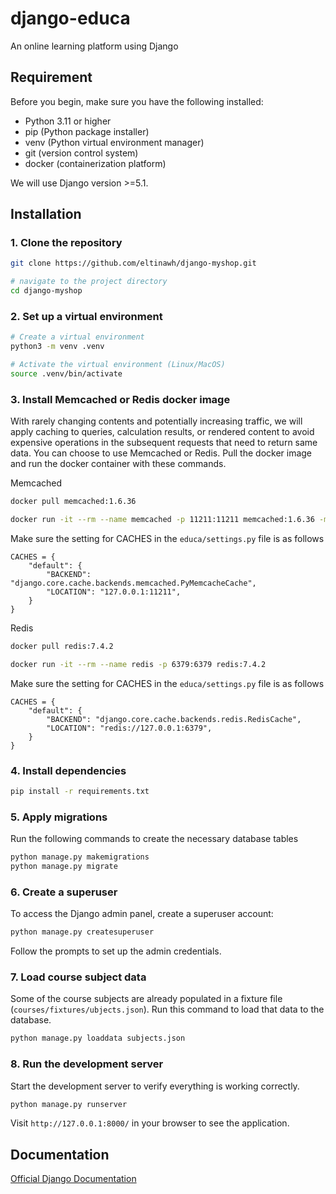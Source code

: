 # django-educa
An online learning platform using Django

## Requirement

Before you begin, make sure you have the following installed:
- Python 3.11 or higher
- pip (Python package installer)
- venv (Python virtual environment manager)
- git (version control system)
- docker (containerization platform)

We will use Django version >=5.1.

## Installation

### 1. Clone the repository
```bash
git clone https://github.com/eltinawh/django-myshop.git

# navigate to the project directory
cd django-myshop
```

### 2. Set up a virtual environment
```bash
# Create a virtual environment
python3 -m venv .venv

# Activate the virtual environment (Linux/MacOS)
source .venv/bin/activate
```

### 3. Install Memcached or Redis docker image
With rarely changing contents and potentially increasing traffic, we will apply caching to queries, calculation results, or rendered content to avoid expensive operations in the subsequent requests that need to return same data. You can choose to use Memcached or Redis. Pull the docker image and run the docker container with these commands.

Memcached
```bash
docker pull memcached:1.6.36

docker run -it --rm --name memcached -p 11211:11211 memcached:1.6.36 -m 64
```
Make sure the setting for CACHES in the `educa/settings.py` file is as follows
```
CACHES = {
    "default": {
        "BACKEND": "django.core.cache.backends.memcached.PyMemcacheCache",
        "LOCATION": "127.0.0.1:11211",
    }
}
```


Redis
```bash
docker pull redis:7.4.2

docker run -it --rm --name redis -p 6379:6379 redis:7.4.2
```
Make sure the setting for CACHES in the `educa/settings.py` file is as follows
```
CACHES = {
    "default": {
        "BACKEND": "django.core.cache.backends.redis.RedisCache",
        "LOCATION": "redis://127.0.0.1:6379",
    }
}
```

### 4. Install dependencies
```bash
pip install -r requirements.txt
```

### 5. Apply migrations

Run the following commands to create the necessary database tables 
```bash
python manage.py makemigrations
python manage.py migrate
```

### 6. Create a superuser

To access the Django admin panel, create a superuser account:
```bash
python manage.py createsuperuser
```
Follow the prompts to set up the admin credentials.

### 7. Load course subject data

Some of the course subjects are already populated in a fixture file (`courses/fixtures/ubjects.json`). Run this command to load that data to the database.
```bash
python manage.py loaddata subjects.json
```

### 8. Run the development server

Start the development server to verify everything is working correctly.
```bash
python manage.py runserver
```
Visit `http://127.0.0.1:8000/` in your browser to see the application.


## Documentation

[Official Django Documentation](https://www.djangoproject.com/)